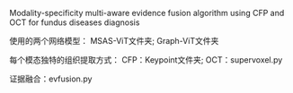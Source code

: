Modality-specificity multi-aware evidence fusion algorithm using CFP and OCT for fundus diseases diagnosis

使用的两个网络模型：
MSAS-ViT文件夹;
Graph-ViT文件夹

每个模态独特的组织提取方式：
CFP：Keypoint文件夹;
OCT：supervoxel.py

证据融合：evfusion.py

